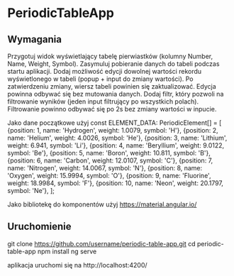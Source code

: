 # PeriodicTableApp

## Wymagania
Przygotuj widok wyświetlający tabelę pierwiastków (kolumny Number, Name, Weight, Symbol). Zasymuluj pobieranie danych do tabeli podczas startu aplikacji. Dodaj możliwość edycji dowolnej wartości rekordu wyświetlonego w tabeli (popup + input do zmiany wartości). Po zatwierdzeniu zmiany, wiersz tabeli powinien się zaktualizować. Edycja powinna odbywać się bez mutowania danych.
Dodaj filtr, który pozwoli na filtrowanie wyników (jeden input filtrujący po wszystkich polach). Filtrowanie powinno odbywać się po 2s bez zmiany wartości w inpucie.

Jako dane początkowe użyj 
const ELEMENT_DATA: PeriodicElement[] = [
{position: 1, name: 'Hydrogen', weight: 1.0079, symbol: 'H'},
{position: 2, name: 'Helium', weight: 4.0026, symbol: 'He'},
{position: 3, name: 'Lithium', weight: 6.941, symbol: 'Li'},
{position: 4, name: 'Beryllium', weight: 9.0122, symbol: 'Be'},
{position: 5, name: 'Boron', weight: 10.811, symbol: 'B'},
{position: 6, name: 'Carbon', weight: 12.0107, symbol: 'C'},
{position: 7, name: 'Nitrogen', weight: 14.0067, symbol: 'N'},
{position: 8, name: 'Oxygen', weight: 15.9994, symbol: 'O'},
{position: 9, name: 'Fluorine', weight: 18.9984, symbol: 'F'},
{position: 10, name: 'Neon', weight: 20.1797, symbol: 'Ne'},
];

Jako bibliotekę do komponentów użyj https://material.angular.io/

## Uruchomienie
git clone https://github.com/username/periodic-table-app.git
cd periodic-table-app
npm install
ng serve

aplikacja uruchomi się na http://localhost:4200/

